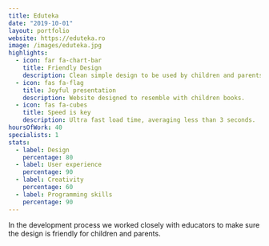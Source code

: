 ```yaml
---
title: Eduteka
date: "2019-10-01"
layout: portfolio
website: https://eduteka.ro
image: /images/eduteka.jpg
highlights: 
  - icon: far fa-chart-bar
    title: Friendly Design
    description: Clean simple design to be used by children and parents.
  - icon: fas fa-flag
    title: Joyful presentation
    description: Website designed to resemble with children books.
  - icon: fas fa-cubes
    title: Speed is key
    description: Ultra fast load time, averaging less than 3 seconds.
hoursOfWork: 40
specialists: 1
stats:
  - label: Design
    percentage: 80
  - label: User experience
    percentage: 90
  - label: Creativity
    percentage: 60
  - label: Programming skills
    percentage: 90
---
```


In the development process we worked closely with educators to make sure the design is friendly for children and parents.
